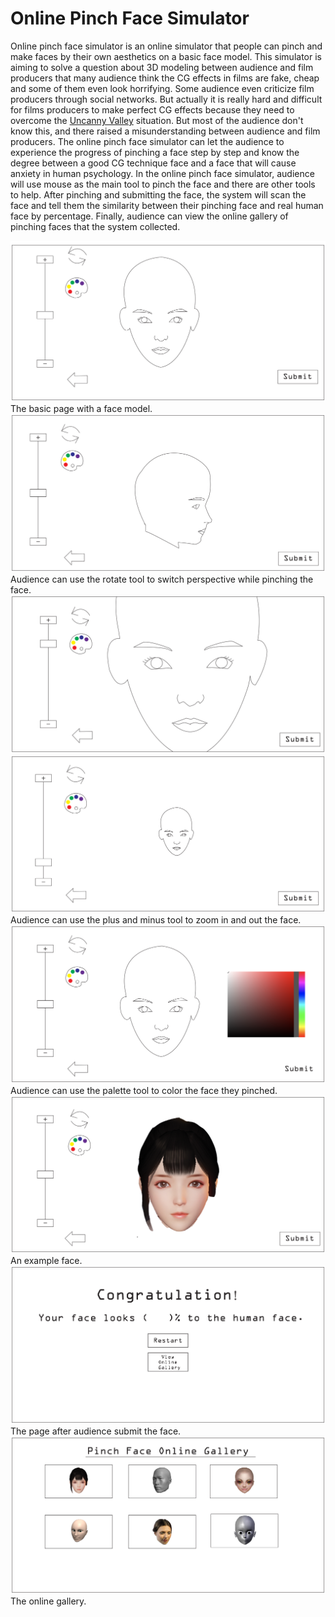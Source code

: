 # Online Pinch Face Simulator

Online pinch face simulator is an online simulator that people can pinch and make faces by their own aesthetics on a basic face model. This simulator is aiming to solve a question about 3D modeling between audience and film producers that many audience think the CG effects in films are fake, cheap and some of them even look horrifying. Some audience even criticize film producers through social networks. But actually it is really hard and difficult for films producers to make perfect CG effects because they need to overcome the [Uncanny Valley](uncanny.md) situation. But most of the audience don't know this, and there raised a misunderstanding between audience and film producers. The online pinch face simulator can let the audience to experience the progress of pinching a face step by step and know the degree between a good CG technique face and a face that will cause anxiety in human psychology. In the online pinch face simulator, audience will use mouse as the main tool to pinch the face and there are other tools to help. After pinching and submitting the face, the system will scan the face and tell them the similarity between their pinching face and real human face by percentage. Finally, audience can view the online gallery of pinching faces that the system collected.

![uncanny valley](01.png)
The basic page with a face model.
![uncanny valley](02.png)
Audience can use the rotate tool to switch perspective while pinching the face.
![uncanny valley](03.png)
![uncanny valley](04.png)
Audience can use the plus and minus tool to zoom in and out the face.
![uncanny valley](05.png)
Audience can use the palette tool to color the face they pinched.
![uncanny valley](06.png)
An example face.
![uncanny valley](07.png)
The page after audience submit the face.
![uncanny valley](08.png)
The online gallery.
